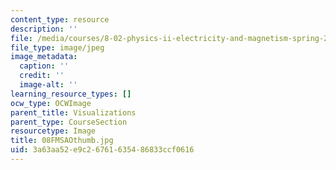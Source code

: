 ```yaml
---
content_type: resource
description: ''
file: /media/courses/8-02-physics-ii-electricity-and-magnetism-spring-2007/3a63aa52e9c26761635486833ccf0616_08FMSAOthumb.jpg
file_type: image/jpeg
image_metadata:
  caption: ''
  credit: ''
  image-alt: ''
learning_resource_types: []
ocw_type: OCWImage
parent_title: Visualizations
parent_type: CourseSection
resourcetype: Image
title: 08FMSAOthumb.jpg
uid: 3a63aa52-e9c2-6761-6354-86833ccf0616
---
```

